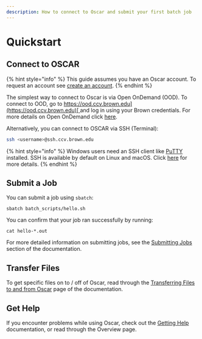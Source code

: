 ```yaml
---
description: How to connect to Oscar and submit your first batch job
---
```


# Quickstart

## Connect to OSCAR

{% hint style="info" %}
This guide assumes you have an Oscar account. To request an account see [create an account](https://brown.co1.qualtrics.com/jfe/form/SV\_0GtBE8kWJpmeG4B).&#x20;
{% endhint %}

The simplest way to connect to Oscar is via Open OnDemand (OOD). To connect to OOD, go to [https://ood.ccv.brown.edu](https://ood.ccv.brown.edu)[ ](https://ood.ccv.brown.edu)and log in using your Brown credentials. For more details on Open OnDemand click [here](connecting-to-oscar/open-ondemand/).&#x20;

Alternatively, you can connect to OSCAR via SSH (Terminal):

```bash
ssh <username>@ssh.ccv.brown.edu
```

{% hint style="info" %}
Windows users need an SSH client like [PuTTY](https://www.putty.org) installed. SSH is available by default on Linux and macOS. Click [here](connecting-to-oscar/ssh/) for more details.
{% endhint %}

## Submit a Job

You can submit a job using `sbatch`:

```
sbatch batch_scripts/hello.sh
```

You can confirm that your job ran successfully by running:

```
cat hello-*.out
```

For more detailed information on submitting jobs, see the [Submitting Jobs](broken-reference) section of the documentation.

## Transfer Files

To get specific files on to / off of Oscar, read through the [Transferring Files to and from Oscar](managing-files/filetransfer.md) page of the documentation.

## Get Help

If you encounter problems while using Oscar, check out the [Getting Help](broken-reference) documentation, or read through the Overview page.
